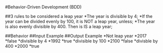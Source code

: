 #Behavior-Driven Development (BDD)

##3 rules to be considered a leap year
*The year is divisible by 4;
*If the year can be divided evenly by 100, it is NOT a leap year, unless;
*The year is also evenly divisible by 400. Then is IS a leap year;


##Behavior              ##Input Example             ##Output Example 
*Not leap year                *2017                       *false 
*divisible by 4               *1992                       *true
*divisible by 100             *2100                       *false
*divisble by 400              *2000                       *true

